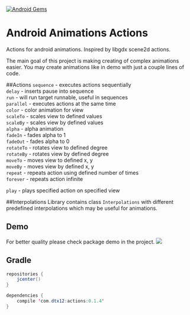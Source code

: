 [![Android Gems](http://www.android-gems.com/badge/dtx12/AndroidAnimationsActions.svg?branch=master)](http://www.android-gems.com/lib/dtx12/AndroidAnimationsActions)

# Android Animations Actions
Actions for android animations. Inspired by libgdx scene2d actions.

The main goal of this project is making creating of complex animations easier.
You may create animations like in demo with just a couple lines of code.

##Actions
`sequence` - executes actions sequentially <br/>
`delay` - inserts pause into sequence <br/>
`run` - will run target runnable, useful in sequences <br/>
`parallel` - executes actions at the same time <br/>
`color` - color animation for view <br/>
`scaleTo` - scales view to defined values <br/>
`scaleBy` - scales view by defined values <br/>
`alpha` - alpha animation <br/>
`fadeIn` - fades alpha to 1 <br/>
`fadeOut` - fades alpha to 0<br/>
`rotateTo` - rotates view to defined degree <br/>
`rotateBy` - rotates view by defined degree <br/>
`moveTo` - moves view to defined x, y<br/>
`moveBy` - moves view by defined x, y<br/>
`repeat` - repeats action using defined number of times <br/>
`forever` - repeats action infinite <br/>

`play` - plays specified action on specified view<br/>

##Interpolations
Library contains class `Interpolations` with different predefined interpolations which may be useful for animations.

## Demo
For better quality please check package demo in the project.
![](http://i.imgur.com/EueRBrp.gif)

## Gradle
```java
repositories {
    jcenter()
}

dependencies {
    compile 'com.dtx12:actions:0.1.4'
}
```
